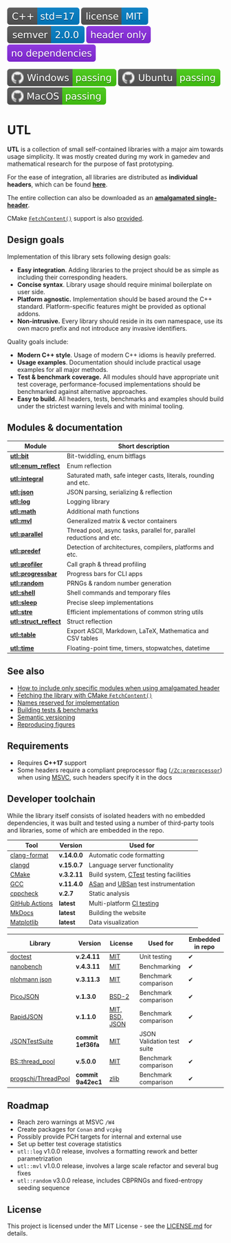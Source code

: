[<img src ="images/badge_cpp_std_17.svg">](https://en.cppreference.com/w/cpp/17.html)
[<img src ="images/badge_license_mit.svg">](../LICENSE.md)
[<img src ="images/badge_semver.svg">](guide_versioning.md)
[<img src ="images/badge_header_only.svg">](https://en.wikipedia.org/wiki/Header-only)
[<img src ="images/badge_no_dependencies.svg">](https://github.com/DmitriBogdanov/UTL/tree/master/include/UTL)

[<img src ="images/badge_windows_passing.svg">](https://github.com/DmitriBogdanov/UTL/actions/workflows/windows.yml)
[<img src ="images/badge_ubuntu_passing.svg">](https://github.com/DmitriBogdanov/UTL/actions/workflows/ubuntu.yml)
[<img src ="images/badge_macos_passing.svg">](https://github.com/DmitriBogdanov/UTL/actions/workflows/macos.yml)

# UTL

**UTL** is a collection of small self-contained libraries with a major aim towards usage simplicity. It was mostly created during my work in gamedev and mathematical research for the purpose of fast prototyping.

For the ease of integration, all libraries are distributed as **individual headers**, which can be found [**here**](../include/UTL).

The entire collection can also be downloaded as an [**amalgamated single-header**](../single_include/UTL.hpp).

CMake [`FetchContent()`](https://cmake.org/cmake/help/latest/module/FetchContent.html) support is also [provided](docs/guide_fetching_library.md).

## Design goals

Implementation of this library sets following design goals:

* **Easy integration**. Adding libraries to the project should be as simple as including their corresponding headers.
* **Concise syntax**. Library usage should require minimal boilerplate on user side.
* **Platform agnostic.** Implementation should be based around the C++ standard. Platform-specific features might be provided as optional addons.
* **Non-intrusive.** Every library should reside in its own namespace, use its own macro prefix and not introduce any invasive identifiers.

Quality goals include:

* **Modern C++ style**. Usage of modern C++ idioms is heavily preferred.
* **Usage examples**. Documentation should include  practical usage examples for all major methods.
* **Test & benchmark coverage.** All modules should have appropriate unit test coverage, performance-focused implementations should be benchmarked against alternative approaches.
* **Easy to build.** All headers, tests, benchmarks and examples should build under the strictest warning levels and with minimal tooling.

## Modules & documentation

| Module                                              | Short description                                                    |
| --------------------------------------------------- | -------------------------------------------------------------------- |
| [**utl::bit**](module_bit.md)                       | Bit-twiddling, enum bitflags                                         |
| [**utl::enum_reflect**](module_enum_reflect.md)     | Enum reflection                                                      |
| [**utl::integral**](module_integral.md)             | Saturated math, safe integer casts, literals, rounding and etc.      |
| [**utl::json**](module_json.md)                     | JSON parsing, serializing & reflection                               |
| [**utl::log**](module_log.md)                       | Logging library                                                      |
| [**utl::math**](module_math.md)                     | Additional math functions                                            |
| [**utl::mvl**](module_mvl.md)                       | Generalized matrix & vector containers                               |
| [**utl::parallel**](module_parallel.md)             | Thread pool, async tasks, parallel for, parallel reductions and etc. |
| [**utl::predef**](module_predef.md)                 | Detection of architectures, compilers, platforms and etc.            |
| [**utl::profiler**](module_profiler.md)             | Call graph & thread profiling                                        |
| [**utl::progressbar**](module_progressbar.md)       | Progress bars for CLI apps                                           |
| [**utl::random**](module_random.md)                 | PRNGs & random number generation                                     |
| [**utl::shell**](module_shell.md)                   | Shell commands and temporary files                                   |
| [**utl::sleep**](module_sleep.md)                   | Precise sleep implementations                                        |
| [**utl::stre**](module_stre.md)                     | Efficient implementations of common string utils                     |
| [**utl::struct_reflect**](module_struct_reflect.md) | Struct reflection                                                    |
| [**utl::table**](module_table.md)                   | Export ASCII, Markdown, LaTeX, Mathematica and CSV tables            |
| [**utl::time**](module_time.md)                     | Floating-point time, timers, stopwatches, datetime                   |

## See also

* [How to include only specific modules when using amalgamated header](guide_selecting_modules.md)
* [Fetching the library with CMake `FetchContent()`](guide_fetching_library.md)
* [Names reserved for implementation](guide_reserved_names.md)
* [Building tests & benchmarks](guide_building_project.md)
* [Semantic versioning](guide_versioning.md)
* [Reproducing figures](docs/guide_reproducing_figures.md)

## Requirements

* Requires **C++17** support
* Some headers require a compliant preprocessor flag ([`/Zc:preprocessor`](https://learn.microsoft.com/en-us/cpp/build/reference/zc-preprocessor)) when using [MSVC](https://en.wikipedia.org/wiki/Microsoft_Visual_C%2B%2B), such headers specify it in the docs

## Developer toolchain

While the library itself consists of isolated headers with no embedded dependencies, it was built and tested using a number of third-party tools and libraries, some of which are embedded in the repo.

| Tool                                                                                                   | Version      | Used for                                                                                                                                                         |
| ------------------------------------------------------------------------------------------------------ | ------------ | ---------------------------------------------------------------------------------------------------------------------------------------------------------------- |
| [clang-format](https://clang.llvm.org/docs/ClangFormat.html)                                           | **v.14.0.0** | Automatic code formatting                                                                                                                                        |
| [clangd](https://clangd.llvm.org)                                                                      | **v.15.0.7** | Language server functionality                                                                                                                                    |
| [CMake](https://cmake.org)                                                                             | **v.3.2.11** | Build system, [CTest](https://cmake.org/cmake/help/latest/manual/ctest.1.html) testing facilities                                                                |
| [GCC](https://gcc.gnu.org/onlinedocs/gcc/Instrumentation-Options.html)                                 | **v.11.4.0** | [ASan](https://github.com/google/sanitizers/wiki/AddressSanitizer) and [UBSan](https://clang.llvm.org/docs/UndefinedBehaviorSanitizer.html) test instrumentation |
| [cppcheck](https://github.com/danmar/cppcheck)                                                         | **v.2.7**    | Static analysis                                                                                                                                                  |
| [GitHub Actions](https://docs.github.com/en/actions/about-github-actions/understanding-github-actions) | **latest**   | Multi-platform [CI testing](https://docs.github.com/en/actions/about-github-actions/about-continuous-integration-with-github-actions)                            |
| [MkDocs](https://www.mkdocs.org/)                                                                      | **latest**   | Building the website                                                                                                                                             |
| [Matplotlib](https://matplotlib.org/)                                                                  | **latest**   | Data visualization                                                                                                                                               |

| Library                                                       | Version            | License                                                                        | Used for                   | Embedded in repo |
| ------------------------------------------------------------- | ------------------ | ------------------------------------------------------------------------------ | -------------------------- | ---------------- |
| [doctest](https://github.com/doctest/doctest)                 | **v.2.4.11**       | [MIT](https://github.com/doctest/doctest/blob/master/LICENSE.txt)              | Unit testing               | ✔                |
| [nanobench](https://github.com/martinus/nanobench)            | **v.4.3.11**       | [MIT](https://github.com/martinus/nanobench/blob/master/LICENSE)               | Benchmarking               | ✔                |
| [nlohmann json](https://github.com/nlohmann/json)             | **v.3.11.3**       | [MIT](https://github.com/nlohmann/json/blob/develop/LICENSE.MIT)               | Benchmark comparison       | ✔                |
| [PicoJSON](https://github.com/kazuho/picojson)                | **v.1.3.0**        | [BSD-2](https://github.com/kazuho/picojson/blob/master/LICENSE)                | Benchmark comparison       | ✔                |
| [RapidJSON](https://github.com/Tencent/rapidjson)             | **v.1.1.0**        | [MIT, BSD, JSON](https://github.com/Tencent/rapidjson/blob/master/license.txt) | Benchmark comparison       | ✔                |
| [JSONTestSuite](https://github.com/nst/JSONTestSuite/)        | **commit 1ef36fa** | [MIT](https://github.com/nst/JSONTestSuite/blob/master/LICENSE)                | JSON Validation test suite | ✔                |
| [BS::thread_pool](https://github.com/bshoshany/thread-pool)   | **v.5.0.0**        | [MIT](https://github.com/bshoshany/thread-pool/blob/master/LICENSE.txt)        | Benchmark comparison       | ✔                |
| [progschj/ThreadPool](https://github.com/progschj/ThreadPool) | **commit 9a42ec1** | [zlib](https://github.com/progschj/ThreadPool/blob/master/COPYING)             | Benchmark comparison       | ✔                |

## Roadmap

* Reach zero warnings at MSVC `/W4`
* Create packages for `Conan` and `vcpkg`
* Possibly provide PCH targets for internal and external use
* Set up better test coverage statistics
* `utl::log` v1.0.0 release, involves a formatting rework and better parametrization
* `utl::mvl` v1.0.0 release, involves a large scale refactor and several bug fixes
* `utl::random` v3.0.0 release, includes CBPRNGs and fixed-entropy seeding sequence

## License

This project is licensed under the MIT License - see the [LICENSE.md](../LICENSE.md) for details.
